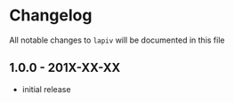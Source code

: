 # Changelog

All notable changes to `lapiv` will be documented in this file

## 1.0.0 - 201X-XX-XX

- initial release
